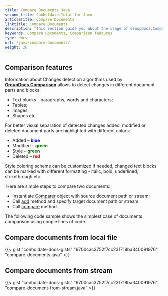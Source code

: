 ```yaml
---
title: Compare Documents Java
second_title: Conholdate.Total for Java
articleTitle: Compare Documents
linktitle: Compare Documents
description: "This section guide you about the usage of GroupDocs.Comparison API which is a part of Conholdate.Total for Java. The article below shows that how you can simply compare documents."
keywords: Compare Documents, Comparison features 
type: docs
url: /java/compare-documents/
weight: 20
---
```

## Comparison features

Information about Changes detection algorithms used by **[GroupDocs.Comparison](https://products.groupdocs.com/comparison/java)** allows to detect changes in different document parts and blocks:

*   Text blocks - paragraphs, words and characters;  
*   Tables;
*   Images;
*   Shapes etc.
    
For better visual separation of detected changes added, modified or deleted document parts are highlighted with different colors:

*   Added – <font color="blue">**blue** </font>
*   Modified – <font color="green">**green**</font>
*   Style – <font color="green">**green**</font>
*   Deleted – <font color="red">**red**</font>

Style coloring scheme can be customized if needed, changed text blocks can be marked with different formatting - italic, bold, underlined, strikethrough etc.

 Here are simple steps to compare two documents:
*   Instantiate [Comparer](https://apireference.groupdocs.com/comparison/java/com.groupdocs.comparison/Comparer) object with source document path or stream;
*   Call [add](https://apireference.groupdocs.com/comparison/java/com.groupdocs.comparison/Comparer#add(java.lang.String)) method and specify target document path or stream.
*   Call [compare](https://apireference.groupdocs.com/comparison/java/com.groupdocs.comparison/Comparer#compare(java.lang.String)) method.

The following code sample shows the simplest case of documents comparison using couple lines of code.

## Compare documents from local file

{{< gist "conholdate-docs-gists" "9700cac3752f7cc231718ba340091976" "compare-documents.java" >}}




## Compare documents from stream

{{< gist "conholdate-docs-gists" "9700cac3752f7cc231718ba340091976" "compare-document-from-stream.java" >}}




